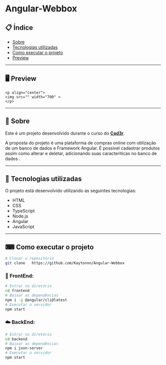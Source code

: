 # Angular-Webbox

## 📋 Índice

- [Sobre](#-Sobre)
- [Tecnologias utilizadas](#-Tecnologias-utilizadas)
- [Como executar o projeto](#-Como-executar-o-projeto)
- [Preview](#-Preview)

---

## 🖥 Preview 

    <p align="center">
    <img src="" width="700" >
    </p>

---

## 📖 Sobre 

Este é um projeto desenvolvido durante o curso do  **[Cod3r](https://www.cod3r.com.br/courses/angular-9-essencial)**.

A proposta do projeto é uma plataforma de compras online com utilização de um banco de dados e Framework Angular. É possivel cadastrar produtos assim como alterar e deletar, adicionando suas caracteriticas no banco de dados . 

--- 

## 🚀 Tecnologias utilizadas

O projeto está desenvolvido utilizando as seguintes tecnologias:

- HTML
- CSS
- TypeScript
- Node.js 
- Angular 
- JavaScript  

--- 

## ⌨ Como executar o projeto
```bash
# Clonar o repositório
git clone   https://github.com/Kaytonnn/Angular-Webbox
```
### :milky_way: FrontEnd:                                                          
```bash
# Entrar no diretório
cd frontend
# Baixar as dependências
npm i -g @angular/cli@latest
# Executar o servidor
npm start
```
### :cloud: BackEnd:                                                          
```bash
# Entrar no diretório
cd backend
# Baixar as dependências
npm i json-server
# Executar o servidor
npm start
```